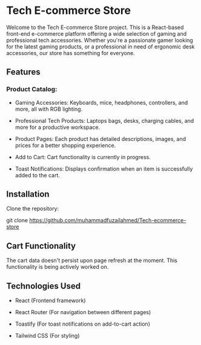 # Tech E-commerce Store

Welcome to the Tech E-commerce Store project. This is a React-based front-end e-commerce platform offering a wide selection of gaming and professional tech accessories. Whether you're a passionate gamer looking for the latest gaming products, or a professional in need of ergonomic desk accessories, our store has something for everyone.

## Features

### Product Catalog:

- Gaming Accessories: Keyboards, mice, headphones, controllers, and more, all with RGB lighting.

- Professional Tech Products: Laptops bags, desks, charging cables, and more for a productive workspace.

- Product Pages: Each product has detailed descriptions, images, and prices for a better shopping experience.

- Add to Cart: Cart functionality is currently in progress.

- Toast Notifications: Displays confirmation when an item is successfully added to the cart.

## Installation

Clone the repository:

git clone https://github.com/muhammadfuzailahmed/Tech-ecommerce-store


## Cart Functionality

The cart data doesn't persist upon page refresh at the moment. This functionality is being actively worked on.

## Technologies Used

- React (Frontend framework)

- React Router (For navigation between different pages)

- Toastify (For toast notifications on add-to-cart action)

- Tailwind CSS (For styling)
